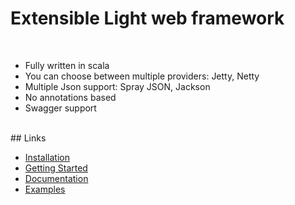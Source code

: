 # Extensible Light web framework

<br/>
<ul class="list">
  <li>Fully written in scala</li>
  <li>You can choose between multiple providers: Jetty, Netty</li>
  <li>Multiple Json support: Spray JSON, Jackson</li>
  <li>No annotations based</li>
  <li>Swagger support</li>
</ul>

<br/>
## Links
<ul class="list">
  <li><a href="installation">Installation</a></li>
  <li><a href="getting-started">Getting Started</a></li>
  <li><a href="documentation">Documentation</a></li>
  <li><a href="examples">Examples</a></li>
</ul>